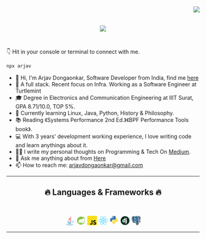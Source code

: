 <img align="right" src="https://visitor-badge.laobi.icu/badge?page_id=arjavdongaonkar.arjavdongaonkar">

<h1 align="center">
  <a href="https://git.io/typing-svg">
    <img src="https://readme-typing-svg.herokuapp.com/?lines=Hello,+There!+👋;Nice+to+meet+you!&center=true&size=30">
  </a>
</h1>
<br>
👇 Hit in your console or terminal to connect with me.

```bash
npx arjav
```

* 👻   Hi, I'm Arjav Dongaonkar, Software Developer from India, find me [here](https://arjavdongaonkar.com)
* 🐢   A full stack. Recent focus on Infra. Working as a Software Engineer at Turtlemint
* 🎓   Degree in Electronics and Communication Engineering at IIIT Surat, GPA 8.71/10.0, TOP 5%.
* 🌱   Currently learning Linux, Java, Python, History & Philosophy.
* 📚   Reading 《Systems Performance 2nd Ed.》《BPF Performance Tools book》.
* 💻   With 3 years' development working experience, I love writing code and learn anythings about it.
* ✍🏻   I write my personal thoughts on Programming & Tech On [Medium](https://arjavdongaonkar.medium.com/).
* 💬   Ask me anything about from <a href="https://github.com/arjavdongaonkar/arjavdongaonkar/issues" title="Issues">Here</a>
* 📫   How to reach me: <a href="mailto: arjavdongaonkar@gmail.com">arjavdongaonkar@gmail.com</a>

<hr>
<h2 align="center">🔥 Languages & Frameworks 🔥</h2>
<br>
<p align="center">
  <code><img title="Java" height="25" src="images/java-original.svg"></code>
  <code><img title="Spring Boot" height="25" src="images/spring-boot.svg"></code>
  <code><img title="Javascript" height="25" src="images/javascript.svg"></code>
  <code><img title="React" height="25" src="images/react-original.svg"></code>
  <code><img title="Python" height="25" src="images/python-original.svg"></code>
  <code><img title="Django" height="25" src="images/django.png"></code>
  <code><img title="PostgreSQL" height="25" src="images/postgresql.svg"></code>
</p>
<hr>

<!--
**arjavdongaonkar/arjavdongaonkar** is a ✨ _special_ ✨ repository because its `README.md` (this file) appears on your GitHub profile.

Here are some ideas to get you started:

- 🔭 I’m currently working on ...
- 🌱 I’m currently learning ...
- 👯 I’m looking to collaborate on ...
- 🤔 I’m looking for help with ...
- 💬 Ask me about ...
- 📫 How to reach me: ...
- 😄 Pronouns: ...
- ⚡ Fun fact: ...
-->
